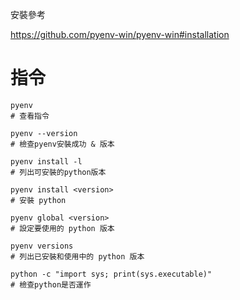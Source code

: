 安裝參考

https://github.com/pyenv-win/pyenv-win#installation


# 指令
```shell
pyenv
# 查看指令

pyenv --version
# 檢查pyenv安裝成功 & 版本

pyenv install -l
# 列出可安裝的python版本

pyenv install <version>
# 安裝 python

pyenv global <version>
# 設定要使用的 python 版本

pyenv versions
# 列出已安裝和使用中的 python 版本

python -c "import sys; print(sys.executable)"
# 檢查python是否運作
```